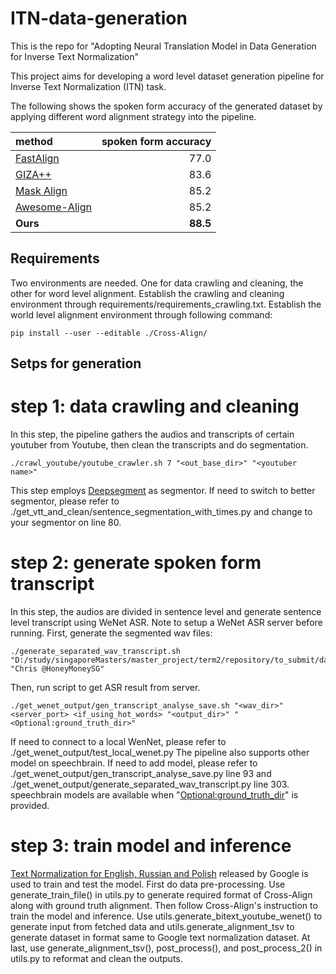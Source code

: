 # ITN-data-generation

[//]: # (generate ITN dataset)

This is the repo for "Adopting Neural Translation Model in Data Generation for Inverse Text Normalization"

This project aims for developing a word level dataset generation pipeline for Inverse Text Normalization (ITN) task. 

The following shows the spoken form accuracy of the generated dataset by applying different word alignment strategy into the pipeline.

[//]: # (eg：![image]&#40;https://raw.githubusercontent.com/lulushen/SwiftNotes/master/image/1.png&#41;)

| method                                                       | spoken form accuracy |
|:-------------------------------------------------------------|---------------------:|
| [FastAlign](https://github.com/clab/fast_align)              |                 77.0 |
| [GIZA++](http://www2.statmt.org/moses/giza/GIZA++.html)      |                 83.6 | 
| [Mask Align](https://github.com/THUNLP-MT/Mask-Align)        |                 85.2 | 
| [Awesome-Align](https://github.com/neulab/awesome-align)     |                 85.2 |  
| **Ours**                                                     |             **88.5** |

## Requirements
Two environments are needed. One for data crawling and cleaning, the other for word level alignment.
Establish the crawling and cleaning environment through requirements/requirements_crawling.txt.
Establish the world level alignment environment through following command:
```
pip install --user --editable ./Cross-Align/
```

## Setps for generation
# step 1: data crawling and cleaning
In this step, the pipeline gathers the audios and transcripts of certain youtuber from Youtube, then clean the transcripts and do segmentation.
```
./crawl_youtube/youtube_crawler.sh 7 "<out_base_dir>" "<youtuber name>"
```
This step employs [Deepsegment](https://github.com/notAI-tech/deepsegment) as segmentor. 
If need to switch to better segmentor, please refer to ./get_vtt_and_clean/sentence_segmentation_with_times.py and change to your segmentor on line 80.

# step 2: generate spoken form transcript
In this step, the audios are divided in sentence level and generate sentence level transcript using WeNet ASR. Note to setup a WeNet ASR server before running. 
First, generate the segmented wav files:
```
./generate_separated_wav_transcript.sh "D:/study/singaporeMasters/master_project/term2/repository/to_submit/data" "Chris @HoneyMoneySG"
```
Then, run script to get ASR result from server.
```
./get_wenet_output/gen_transcript_analyse_save.sh "<wav_dir>" <server_port> <if_using_hot_words> "<output_dir>" "<Optional:ground_truth_dir>"
```
If need to connect to a local WenNet, please refer to ./get_wenet_output/test_local_wenet.py
The pipeline also supports other model on speechbrain. If need to add model, please refer to ./get_wenet_output/gen_transcript_analyse_save.py line 93 and ./get_wenet_output/generate_separated_wav_transcript.py line 303. 
speechbrain models are available when "<Optional:ground_truth_dir>" is provided.

# step 3: train model and inference
[Text Normalization for English, Russian and Polish](https://www.kaggle.com/datasets/richardwilliamsproat/text-normalization-for-english-russian-and-polish) released by Google is used to train and test the model.
First do data pre-processing. Use generate_train_file() in utils.py to generate required format of Cross-Align along with ground truth alignment. 
Then follow Cross-Align's instruction to train the model and inference. 
Use utils.generate_bitext_youtube_wenet() to generate input from fetched data and utils.generate_alignment_tsv to generate dataset in format same to Google text normalization dataset.
At last, use generate_alignment_tsv(), post_process(), and post_process_2() in utils.py to reformat and clean the outputs.


